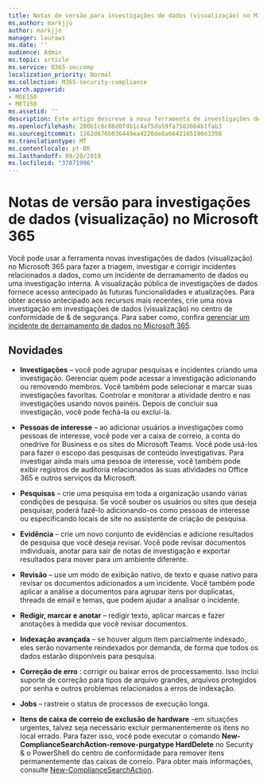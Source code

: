```yaml
---
title: Notas de versão para investigações de dados (visualização) no Microsoft 365
ms.author: markjjo
author: markjjo
manager: laurawi
ms.date: ''
audience: Admin
ms.topic: article
ms.service: O365-seccomp
localization_priority: Normal
ms.collection: M365-security-compliance
search.appverid:
- MOE150
- MET150
ms.assetid: ''
description: Este artigo descreve a nova ferramenta de investigações de dados (visualização) no Microsoft 365.
ms.openlocfilehash: 200b1c6c08d0fdb1c4af5da59fa75836b4b1fab3
ms.sourcegitcommit: 1162d676b036449ea4220de8a6642165190e3398
ms.translationtype: MT
ms.contentlocale: pt-BR
ms.lasthandoff: 09/20/2019
ms.locfileid: "37071996"
---
```

# <a name="release-notes-for-data-investigations-preview-in-microsoft-365"></a>Notas de versão para investigações de dados (visualização) no Microsoft 365

Você pode usar a ferramenta novas investigações de dados (visualização) no Microsoft 365 para fazer a triagem, investigar e corrigir incidentes relacionados a dados, como um incidente de derramamento de dados ou uma investigação interna. A visualização pública de investigações de dados fornece acesso antecipado às futuras funcionalidades e atualizações. Para obter acesso antecipado aos recursos mais recentes, crie uma nova investigação em investigações de dados (visualização) no centro de conformidade de & de segurança. Para saber como, confira [gerenciar um incidente de derramamento de dados no Microsoft 365](manage-data-spillage-incidents.md).

## <a name="whats-new"></a>Novidades 

- **Investigações** – você pode agrupar pesquisas e incidentes criando uma investigação. Gerenciar quem pode acessar a investigação adicionando ou removendo membros.  Você também pode selecionar e marcar suas investigações favoritas. Controlar e monitorar a atividade dentro e nas investigações usando novos painéis. Depois de concluir sua investigação, você pode fechá-la ou excluí-la.

- **Pessoas de interesse** – ao adicionar usuários a investigações como pessoas de interesse, você pode ver a caixa de correio, a conta do onedrive for Business e os sites do Microsoft Teams. Você pode usá-los para fazer o escopo das pesquisas de conteúdo investigativas. Para investigar ainda mais uma pessoa de interesse, você também pode exibir registros de auditoria relacionados às suas atividades no Office 365 e outros serviços da Microsoft.

- **Pesquisas** – crie uma pesquisa em toda a organização usando várias condições de pesquisa. Se você souber os usuários ou sites que deseja pesquisar, poderá fazê-lo adicionando-os como pessoas de interesse ou especificando locais de site no assistente de criação de pesquisa. 

- **Evidência** – crie um novo conjunto de evidências e adicione resultados de pesquisa que você deseja revisar. Você pode revisar documentos individuais, anotar para sair de notas de investigação e exportar resultados para mover para um ambiente diferente. 

- **Revisão** – use um modo de exibição nativo, de texto e quase nativo para revisar os documentos adicionados a um incidente. Você também pode aplicar a análise a documentos para agrupar itens por duplicatas, threads de email e temas, que podem ajudar a analisar o incidente. 

- **Redigir, marcar e anotar** – redigir texto, aplicar marcas e fazer anotações à medida que você revisar documentos.
  
- **Indexação avançada** – se houver algum item parcialmente indexado, eles serão novamente reindexados por demanda, de forma que todos os dados estarão disponíveis para pesquisa.

- **Correção de erro** : corrigir ou baixar erros de processamento. Isso inclui suporte de correção para tipos de arquivo grandes, arquivos protegidos por senha e outros problemas relacionados a erros de indexação. 

- **Jobs** – rastreie o status de processos de execução longa.

- **Itens de caixa de correio de exclusão de hardware** -em situações urgentes, talvez seja necessário excluir permanentemente os itens no local errado. Para fazer isso, você pode executar o comando **New-ComplianceSearchAction-remove-purgatype HardDelete** no Security & o PowerShell do centro de conformidade para remover itens permanentemente das caixas de correio. Para obter mais informações, consulte [New-ComplianceSearchAction](https://docs.microsoft.com/powershell/module/exchange/policy-and-compliance-content-search/new-compliancesearchaction).

